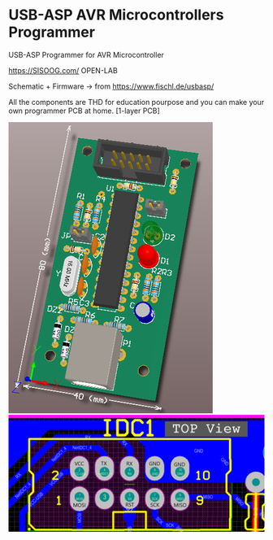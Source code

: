 # USB-ASP AVR Microcontrollers Programmer
USB-ASP Programmer for AVR Microcontroller

https://SISOOG.com/ OPEN-LAB

Schematic + Firmware ->  from https://www.fischl.de/usbasp/

All the components are THD for education pourpose and you can make your own programmer PCB at home. [1-layer PCB]

<img src="Altium_PCB_Proj/Pictures/3d_Top.PNG" alt="Alt text" title="3D View Programmer">
<img src="Altium_PCB_Proj/Pictures/Prog_conector_Pins.png" alt="Alt text" title="Programmer Conector Pinout">

